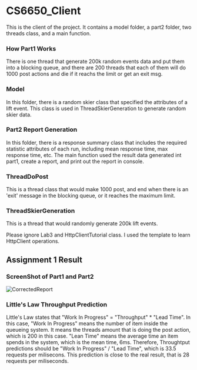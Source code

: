 # CS6650_Client

This is the client of the project. It contains a model folder, a part2
folder, two threads class, and a main function.

### How Part1 Works
There is one thread that generate 200k random events data and put them into a blocking queue, and there are 200 threads that each of them will do 1000 post actions and die if it reachs the limit or get an exit msg. 

### Model
In this folder, there is a random skier class that specified the
attributes of a lift event. This class is used in ThreadSkierGeneration
to generate random skier data.

### Part2 Report Generation
In this folder, there is a response summary class that includes the 
required statistic attributes of each run, including mean response time,
max response time, etc. The main function used the result data generated
int part1, create a report, and print out the report in console.

### ThreadDoPost
This is a thread class that would make 1000 post, and end when there is an
'exit' message in the blocking queue, or it reaches the maximum limit.

### ThreadSkierGeneration
This is a thread that would randomly generate 200k lift events.


Please ignore Lab3 and HttpClientTutorial class. I used the template to learn
HttpClient operations. 

## Assignment 1 Result
### ScreenShot of Part1 and Part2
![CorrectedReport](https://media.github.khoury.northeastern.edu/user/8909/files/b226c9d9-e042-4063-adcf-3eb3a93355f3)

### Little's Law Throughput Prediction
Little's Law states that "Work In Progress" = "Throughput" * "Lead Time". In this case, "Work In Progress" means the number of item inside the queueing system. It means the threads amount that is doing the post action, which is 200 in this case. "Lean Time" means the average time an item spends in the system, which is the mean time, 6ms. Therefore, Throughtput predictions should be "Work In Progress" / "Lead Time", which is 33.5 requests per milisecons. This prediction is close to the real result, that is 28 requests per miliseconds. 
